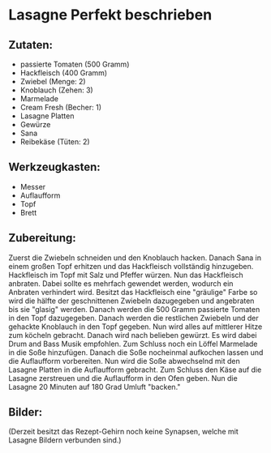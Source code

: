 # Lasagne Perfekt beschrieben  <!-- Besser Überschrift finden. -->

## Zutaten:
* passierte Tomaten (500 Gramm)
* Hackfleisch (400 Gramm)
* Zwiebel (Menge: 2)
* Knoblauch (Zehen: 3)
* Marmelade
* Cream Fresh (Becher: 1)
* Lasagne Platten
* Gewürze
* Sana
* Reibekäse (Tüten: 2)

## Werkzeugkasten:
* Messer
* Auflaufform
* Topf
* Brett

## Zubereitung: 

Zuerst die Zwiebeln schneiden und den Knoblauch hacken. Danach Sana in einem großen Topf erhitzen und das Hackfleisch vollständig hinzugeben. Hackfleisch im Topf mit Salz und Pfeffer würzen. Nun das Hackfleisch anbraten. Dabei sollte es mehrfach gewendet werden, wodurch ein Anbraten verhindert wird. Besitzt das Hackfleisch eine "gräulige" Farbe so wird die hälfte der geschnittenen Zwiebeln dazugegeben und angebraten bis sie "glasig" werden. Danach werden die 500 Gramm passierte Tomaten in den Topf dazugegeben. Danach werden die restlichen Zwiebeln und der gehackte Knoblauch in den Topf gegeben. Nun wird alles auf mittlerer Hitze zum köcheln gebracht. Danach wird nach belieben gewürzt. Es wird dabei Drum and Bass Musik empfohlen. Zum Schluss noch ein Löffel Marmelade in die Soße hinzufügen. Danach die Soße nocheinmal aufkochen lassen und die Auflaufform vorbereiten. Nun wird die Soße abwechselnd mit den Lasagne Platten in die Auflaufform gebracht. Zum Schluss den Käse auf die Lasagne zerstreuen und die Auflaufform in den Ofen geben. Nun die Lasagne 20 Minuten auf 180 Grad Umluft "backen." 

## Bilder:

(Derzeit besitzt das Rezept-Gehirn noch keine Synapsen, welche mit Lasagne Bildern verbunden sind.)